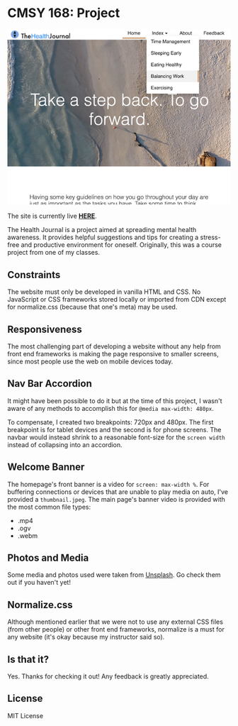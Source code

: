 # CMSY 168: Project

![Image of Website](https://github.com/sagerg/cmsy168-final/blob/master/cover.png)

The site is currently live **[HERE]**.

The Health Journal is a project aimed at spreading mental health awareness. It provides helpful suggestions and tips for creating a stress-free and productive environment for oneself. Originally, this was a course project from one of my classes.

## Constraints

The website must only be developed in vanilla HTML and CSS. No JavaScript or CSS frameworks stored locally or imported from CDN except for normalize.css (because that one's meta) may be used.

## Responsiveness

The most challenging part of developing a website without any help from front end frameworks is making the page responsive to smaller screens, since most people use the web on mobile devices today.

## Nav Bar Accordion

It might have been possible to do it but at the time of this project, I wasn't aware of any methods to accomplish this for `@media max-width: 480px`.

To compensate, I created two breakpoints: 720px and 480px. The first breakpoint is for tablet devices and the second is for phone screens. The navbar would instead shrink to a reasonable font-size for the `screen width` instead of collapsing into an accordion.

## Welcome Banner

The homepage's front banner is a video for `screen: max-width %`. For buffering connections or devices that are unable to play media on auto, I've provided a `thumbnail.jpeg`. The main page's banner video is provided with the most common file types:
- .mp4
- .ogv
- .webm

## Photos and Media

Some media and photos used were taken from [Unsplash]. Go check them out if you haven't yet!

## Normalize.css

Although mentioned earlier that we were not to use any external CSS files (from other people) or other front end frameworks, normalize is a must for any website (it's okay because my instructor said so).



## Is that it?

Yes. Thanks for checking it out! Any feedback is greatly appreciated.

## License

MIT License

[HERE]: <http://example.org](http://example.org/>
[Unsplash]: <[https://unsplash.com/](https://unsplash.com/)>